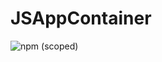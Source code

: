 # JSAppContainer

<img alt="npm (scoped)" src="https://img.shields.io/npm/v/@jirklym/jsappcontainer?label=npm%20version&style=plastic">
